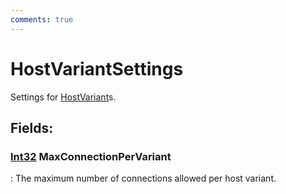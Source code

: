 ```yaml
---
comments: true
---
```

# HostVariantSettings

Settings for [HostVariant](../HostSetting/HostVariant.md)s. 

## **Fields**:
### **[Int32](https://learn.microsoft.com/en-us/dotnet/api/System.Int32) MaxConnectionPerVariant**
: The maximum number of connections allowed per host variant. 